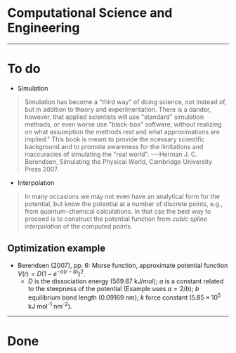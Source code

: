 # Computational Science and Engineering

---
# To do

* Simulation
> Simulation has become a "third way" of doing science, not instead of, but in addition to theory and experimentation.
> There is a dander, however, that applied scientists will use "standard" simulation methods, or even worse use "black-box" software, without realizing on what assumption the methods rest and what approximations are implied."
> This book is meant to provide the ncessary scientific background and to promote awareness for the limitations and inaccuracies of simulating the "real world".
---Herman J. C. Berendsen, Simulating the Physical World, Cambridge University Press 2007.

* Interpolation
> In many occasions we may not even have an analytical form for the potential, but know the potential at a number of discrete points, e.g., from quantum-chemical calculations. In that cse the best way to proceed is to construct the potential function from _cubic spline interpolation_ of the computed points.

## Optimization example
  * Berendsen (2007), pp. 6: Morse function, approximate potential function $V(r) = D (1 - e^{-a (r - b)})^2$.
    * $D$ is the dissociation energy (569.87 kJ/mol); $a$ is a constant related to the steepness of the potential (Example uses $a = 2/b$); $b$ equilibrium bond length (0.09169 nm); $k$ force constant ($5.85 \times 10^5$ kJ mol<sup>-1</sup> nm<sup>-2</sup>). 

---
# Done
